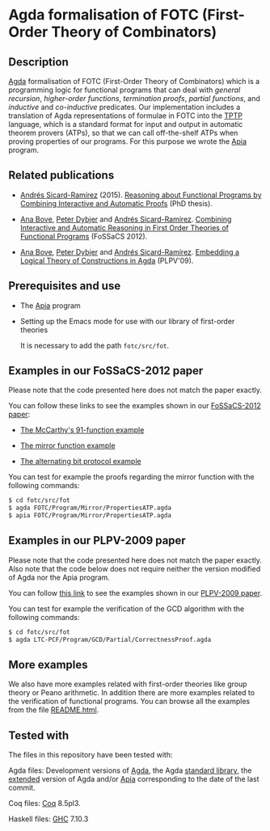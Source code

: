 Agda formalisation of FOTC (First-Order Theory of Combinators)
==============================================================

Description
-----------

[Agda](http://wiki.portal.chalmers.se/agda/pmwiki.php) formalisation
of FOTC (First-Order Theory of Combinators) which is a programming
logic for functional programs that can deal with *general recursion*,
*higher-order functions*, *termination proofs*, *partial functions*,
and *inductive* and *co-inductive* predicates. Our implementation
includes a translation of Agda representations of formulae in FOTC
into the [TPTP](http://www.cs.miami.edu/~tptp/) language, which is a
standard format for input and output in automatic theorem provers
(ATPs), so that we can call off-the-shelf ATPs when proving properties
of our programs. For this purpose we wrote the
[Apia](https://github.com/asr/apia) program.

Related publications
--------------

* [Andrés Sicard-Ramírez](http://www1.eafit.edu.co/asr/)
  (2015). [Reasoning about Functional Programs by Combining Interactive and Automatic Proofs](http://www1.eafit.edu.co/asr/publications.html#phd-thesis)
  (PhD thesis).

* [Ana Bove](http://www.cse.chalmers.se/~bove/),
  [Peter Dybjer](http://www.cse.chalmers.se/~peterd/) and
  [Andrés Sicard-Ramírez](http://www1.eafit.edu.co/asr/). [Combining Interactive and Automatic Reasoning in First Order Theories of Functional Programs](http://www1.eafit.edu.co/asr/publications.html#fossacs-2012)
  (FoSSaCS 2012).

* [Ana Bove](http://www.cse.chalmers.se/~bove/),
  [Peter Dybjer](http://www.cse.chalmers.se/~peterd/) and
  [Andrés Sicard-Ramírez](http://www1.eafit.edu.co/asr/). [Embedding a Logical Theory of Constructions in Agda](http://www1.eafit.edu.co/asr/publications.html#plpv-2009)
  (PLPV'09).

Prerequisites and use
---------------------

* The [Apia](https://github.com/asr/apia/blob/master/README.md) program

* Setting up the Emacs mode for use with our library of first-order
   theories

   It is necessary to add the path `fotc/src/fot`.

Examples in our FoSSaCS-2012 paper
----------------------------------

Please note that the code presented here does not match the paper
exactly.

You can follow these links to see the examples shown in our
[FoSSaCS-2012 paper](http://www1.eafit.edu.co/asr/publications.html#fossacs-2012):

* [The McCarthy's 91-function example](http://asr.github.io/fotc/FOTC.Program.McCarthy91.PropertiesATP.html)

* [The mirror function example](http://asr.github.io/fotc/FOTC.Program.Mirror.PropertiesATP.html)

* [The alternating bit protocol example](http://asr.github.io/fotc/FOTC.Program.ABP.CorrectnessProofATP.html)

You can test for example the proofs regarding the mirror function with
the following commands:

````bash
$ cd fotc/src/fot
$ agda FOTC/Program/Mirror/PropertiesATP.agda
$ apia FOTC/Program/Mirror/PropertiesATP.agda
````

Examples in our PLPV-2009 paper
-------------------------------

Please note that the code presented here does not match the paper
exactly. Also note that the code below does not require neither the
version modified of Agda nor the Apia program.

You can follow
[this link](http://asr.github.io/fotc/LTC-PCF.README.html) to see the
examples shown in our
[PLPV-2009 paper](http://www1.eafit.edu.co/asr/publications.html#plpv-2009).

You can test for example the verification of the GCD algorithm with
the following commands:

````bash
$ cd fotc/src/fot
$ agda LTC-PCF/Program/GCD/Partial/CorrectnessProof.agda
````

More examples
-------------

We also have more examples related with first-order theories like
group theory or Peano arithmetic. In addition there are more examples
related to the verification of functional programs. You can browse all
the examples from the file
[README.html](http://asr.github.io/fotc/README.html).

Tested with
-----------
The files in this repository have been tested with:

Agda files: Development versions of
[Agda](http://wiki.portal.chalmers.se/agda/pmwiki.php), the Agda
[standard library](http://wiki.portal.chalmers.se/agda/pmwiki.php?n=Libraries.StandardLibrary),
the [extended](https://github.com/asr/eagda/blob/master/README.md)
version of Agda and/or
[Apia](https://github.com/asr/apia/blob/master/README.md)
corresponding to the date of the last commit.

Coq files: [Coq](https://coq.inria.fr/) 8.5pl3.

Haskell files: [GHC](https://www.haskell.org/ghc/) 7.10.3
